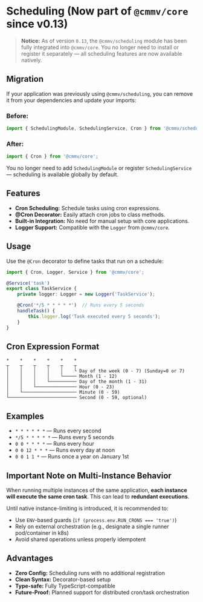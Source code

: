 # Scheduling (Now part of `@cmmv/core` since v0.13)

> **Notice:** As of version `0.13`, the `@cmmv/scheduling` module has been fully integrated into `@cmmv/core`. You no longer need to install or register it separately — all scheduling features are now available natively.

## Migration

If your application was previously using `@cmmv/scheduling`, you can remove it from your dependencies and update your imports:

### Before:
```ts
import { SchedulingModule, SchedulingService, Cron } from '@cmmv/scheduling';
```

### After:
```ts
import { Cron } from '@cmmv/core';
```

You no longer need to add `SchedulingModule` or register `SchedulingService` — scheduling is available globally by default.

## Features

- **Cron Scheduling:** Schedule tasks using cron expressions.
- **@Cron Decorator:** Easily attach cron jobs to class methods.
- **Built-in Integration:** No need for manual setup with core applications.
- **Logger Support:** Compatible with the `Logger` from `@cmmv/core`.

## Usage

Use the `@Cron` decorator to define tasks that run on a schedule:

```ts
import { Cron, Logger, Service } from '@cmmv/core';

@Service('task')
export class TaskService {
    private logger: Logger = new Logger('TaskService');

    @Cron('*/5 * * * * *')  // Runs every 5 seconds
    handleTask() {
        this.logger.log('Task executed every 5 seconds');
    }
}
```

## Cron Expression Format

```
*    *    *    *    *    *
┬    ┬    ┬    ┬    ┬    ┬
│    │    │    │    │    └ Day of the week (0 - 7) (Sunday=0 or 7)
│    │    │    │    └───── Month (1 - 12)
│    │    │    └────────── Day of the month (1 - 31)
│    │    └─────────────── Hour (0 - 23)
│    └──────────────────── Minute (0 - 59)
└───────────────────────── Second (0 - 59, optional)
```

## Examples

- `* * * * * *` — Runs every second
- `*/5 * * * * *` — Runs every 5 seconds
- `0 0 * * * *` — Runs every hour
- `0 0 12 * * *` — Runs every day at noon
- `0 0 1 1 *` — Runs once a year on January 1st

## Important Note on Multi-Instance Behavior

When running multiple instances of the same application, **each instance will execute the same cron task**. This can lead to **redundant executions**.

Until native instance-limiting is introduced, it is recommended to:

- Use `ENV`-based guards (`if (process.env.RUN_CRONS === 'true')`)
- Rely on external orchestration (e.g., designate a single runner pod/container in k8s)
- Avoid shared operations unless properly idempotent

## Advantages

- **Zero Config:** Scheduling runs with no additional registration
- **Clean Syntax:** Decorator-based setup
- **Type-safe:** Fully TypeScript-compatible
- **Future-Proof:** Planned support for distributed cron/task orchestration